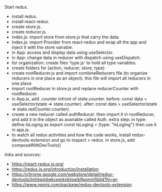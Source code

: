 
Start redux.
- install redux.
- install react-redux.
- create store.js.
- create reducer.js.
- index.js: import store from store.js that carry the data.
- index.js: import Provider from react-redux and wrap all the app and inject it with the store vairable.
- in App: access and display data using useSelector.
- in App: change data in reducer with dispatch using useDispatch.
- for organization: create files 'type.js' to hold all type variables. 
- create folders for (action, reducer, store, type)
- create rootReducer.js and import  combineReducers file (to organize reducers in one place as an object). this file will import all reducers in one place
- import rootReducer in store.js and replace reducerCounter with rootReducer.
- in App.js, add .counter infront of state.counter. 
     before:   const data = useSelector(state => state.counter).
     after:   const data = useSelector(state => state.redCounter.counter).
- create a new reducer called authReducer. then import it in rootReducer, and add it in the object as avariable called Auth. extra step: in type:  define IsLoging as export const IsLoging = {type: "IsLoging"} then use it in app.js.
- to watch all redux activities and how the code works, install redux-devtools-extension and go to inspect > redux. in store.js, add composeWithDevTools()

     




links and sources:
- https://react-redux.js.org/
- https://redux.js.org/introduction/installation
- https://chrome.google.com/webstore/detail/redux-devtools/lmhkpmbekcpmknklioeibfkpmmfibljd?hl=en
- https://www.npmjs.com/package/redux-devtools-extension